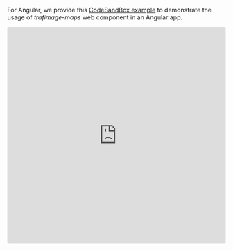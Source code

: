 For Angular, we provide this [CodeSandBox example](https://codesandbox.io/p/devbox/angular-trafimage-maps-4jkf9x) to demonstrate the usage of _trafimage-maps_ web component in an Angular app.

<iframe src="https://codesandbox.io/p/devbox/angular-trafimage-maps-4jkf9x?embed=1&file=%2Fsrc%2Fapp%2Fapp.module.ts"
     style="width:100%; height: 500px; border:0; border-radius: 4px; overflow:hidden;"
     title="angular-trafimage-maps"
     allow="accelerometer; ambient-light-sensor; camera; encrypted-media; geolocation; gyroscope; hid; microphone; midi; payment; usb; vr; xr-spatial-tracking"
     sandbox="allow-forms allow-modals allow-popups allow-presentation allow-same-origin allow-scripts"
   ></iframe>
